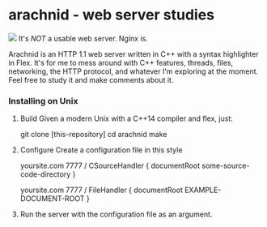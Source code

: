 arachnid - web server studies
========

![](https://upload.wikimedia.org/wikipedia/commons/thumb/c/c6/Spider.svg/60px-Spider.svg.png) 
It's *NOT* a usable web server.  Nginx is.

Arachnid is an HTTP 1.1 web server written in C++ with a syntax highlighter in Flex.  It's for me to 
mess around with C++ features, threads, files, networking, the HTTP protocol, and whatever I'm exploring at the moment. 
Feel free to study it and make comments about it.

### Installing on Unix

1) Build
Given a modern Unix with a C++14 compiler and flex, just:

    git clone [this-repository]
    cd arachnid
    make

2) Configure
Create a configuration file in this style


    yoursite.com 7777 / CSourceHandler
	  {
		    documentRoot some-source-code-directory
	  }


    yoursite.com 7777 / FileHandler
	  {
		  documentRoot EXAMPLE-DOCUMENT-ROOT
	  }
    
3) Run the server with the configuration file as an argument.


